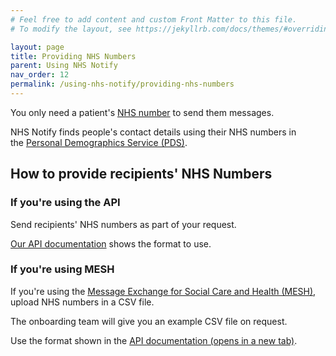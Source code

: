 ```yaml
---
# Feel free to add content and custom Front Matter to this file.
# To modify the layout, see https://jekyllrb.com/docs/themes/#overriding-theme-defaults

layout: page
title: Providing NHS Numbers
parent: Using NHS Notify
nav_order: 12
permalink: /using-nhs-notify/providing-nhs-numbers
---
```


You only need a patient's [NHS number](https://digital.nhs.uk/services/personal-demographics-service/nhs-number) to send them messages.

NHS Notify finds people's contact details using their NHS numbers in the [Personal Demographics Service (PDS)](https://digital.nhs.uk/services/personal-demographics-service).

## How to provide recipients' NHS Numbers

### If you're using the API

Send recipients' NHS numbers as part of your request.

[Our API documentation](https://digital.nhs.uk/developer/api-catalogue/nhs-notify) shows the format to use.

### If you're using MESH

If you're using the [Message Exchange for Social Care and Health (MESH)](https://digital.nhs.uk/services/message-exchange-for-social-care-and-health-mesh), upload NHS numbers in a CSV file.

The onboarding team will give you an example CSV file on request.

Use the format shown in the
<a href="https://digital.nhs.uk/developer/api-catalogue/nhs-notify" target="_blank">API documentation (opens in a new tab)</a>.
